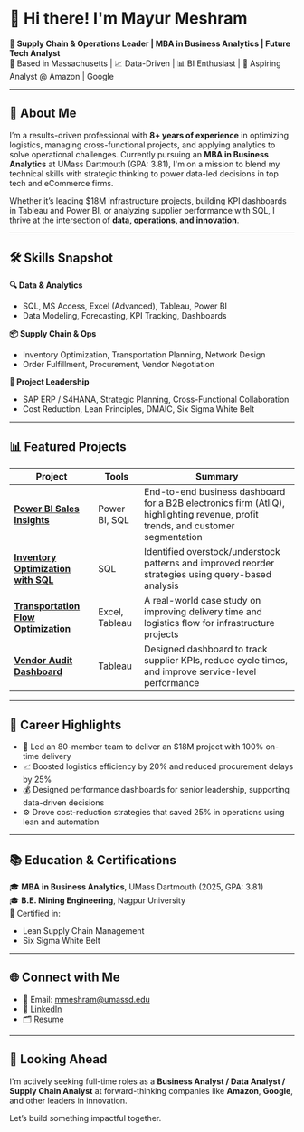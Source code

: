 # 👋 Hi there! I'm Mayur Meshram

🎯 **Supply Chain & Operations Leader | MBA in Business Analytics | Future Tech Analyst**  
📍 Based in Massachusetts | 📈 Data-Driven | 📊 BI Enthusiast | 🚀 Aspiring Analyst @ Amazon | Google

---

## 🧭 About Me

I’m a results-driven professional with **8+ years of experience** in optimizing logistics, managing cross-functional projects, and applying analytics to solve operational challenges. Currently pursuing an **MBA in Business Analytics** at UMass Dartmouth (GPA: 3.81), I'm on a mission to blend my technical skills with strategic thinking to power data-led decisions in top tech and eCommerce firms.

Whether it’s leading $18M infrastructure projects, building KPI dashboards in Tableau and Power BI, or analyzing supplier performance with SQL, I thrive at the intersection of **data, operations, and innovation**.

---

## 🛠️ Skills Snapshot

**🔍 Data & Analytics**
- SQL, MS Access, Excel (Advanced), Tableau, Power BI  
- Data Modeling, Forecasting, KPI Tracking, Dashboards

**📦 Supply Chain & Ops**
- Inventory Optimization, Transportation Planning, Network Design  
- Order Fulfillment, Procurement, Vendor Negotiation

**🚀 Project Leadership**
- SAP ERP / S4HANA, Strategic Planning, Cross-Functional Collaboration  
- Cost Reduction, Lean Principles, DMAIC, Six Sigma White Belt

---

## 📊 Featured Projects

| Project | Tools | Summary |
|--------|-------|---------|
| [**Power BI Sales Insights**](https://github.com/mayurmeshram/PowerBI-SalesInsights-AtliQ) | Power BI, SQL | End-to-end business dashboard for a B2B electronics firm (AtliQ), highlighting revenue, profit trends, and customer segmentation |
| [**Inventory Optimization with SQL**](https://github.com/mayurmeshram/SQL-Projects/blob/main/Inventory_Optimization.sql) | SQL | Identified overstock/understock patterns and improved reorder strategies using query-based analysis |
| [**Transportation Flow Optimization**](https://github.com/mayurmeshram/Case-Studies) | Excel, Tableau | A real-world case study on improving delivery time and logistics flow for infrastructure projects |
| [**Vendor Audit Dashboard**](https://github.com/mayurmeshram/Tableau-Vendor-KPI) | Tableau | Designed dashboard to track supplier KPIs, reduce cycle times, and improve service-level performance |

---

## 🧠 Career Highlights

- 🧩 Led an 80-member team to deliver an $18M project with 100% on-time delivery
- 📈 Boosted logistics efficiency by 20% and reduced procurement delays by 25%
- 💰 Designed performance dashboards for senior leadership, supporting data-driven decisions
- ⚙️ Drove cost-reduction strategies that saved 25% in operations using lean and automation

---

## 📚 Education & Certifications

🎓 **MBA in Business Analytics**, UMass Dartmouth (2025, GPA: 3.81)  
🎓 **B.E. Mining Engineering**, Nagpur University  
📜 Certified in:  
- Lean Supply Chain Management  
- Six Sigma White Belt  

---

## 🌐 Connect with Me

- 📧 Email: mmeshram@umassd.edu  
- 💼 [LinkedIn](https://www.linkedin.com/in/mayur-meshram9)  
- 🗂 [Resume](https://github.com/mayurmeshram/Resume-and-Certifications)  

---

## 🚀 Looking Ahead

I'm actively seeking full-time roles as a **Business Analyst / Data Analyst / Supply Chain Analyst** at forward-thinking companies like **Amazon**, **Google**, and other leaders in innovation.

Let’s build something impactful together.
